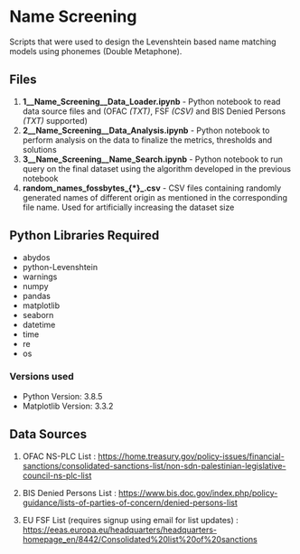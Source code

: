 # Name Screening

Scripts that were used to design the Levenshtein based name matching models using phonemes (Double Metaphone).

## Files

1. **1__Name_Screening__Data_Loader.ipynb** - Python notebook to read data source files and (OFAC *(TXT)*, FSF *(CSV)* and BIS Denied Persons *(TXT)* supported)
2. **2__Name_Screening__Data_Analysis.ipynb** - Python notebook to perform analysis on the data to finalize the metrics, thresholds and solutions
3. **3__Name_Screening__Name_Search.ipynb** - Python notebook to run query on the final dataset using the algorithm developed in the previous notebook
4. **random_names_fossbytes_{*}_.csv** - CSV files containing randomly generated names of different origin as mentioned in the corresponding file name. Used for artificially increasing the dataset size


## Python Libraries Required

- abydos
- python-Levenshtein
- warnings
- numpy
- pandas
- matplotlib
- seaborn
- datetime
- time
- re
- os

### Versions used

- Python Version: 3.8.5
- Matplotlib Version: 3.3.2

## Data Sources

1. OFAC NS-PLC List : 
https://home.treasury.gov/policy-issues/financial-sanctions/consolidated-sanctions-list/non-sdn-palestinian-legislative-council-ns-plc-list

2. BIS Denied Persons List : 
https://www.bis.doc.gov/index.php/policy-guidance/lists-of-parties-of-concern/denied-persons-list

3. EU FSF List (requires signup using email for list updates) : 
https://eeas.europa.eu/headquarters/headquarters-homepage_en/8442/Consolidated%20list%20of%20sanctions
